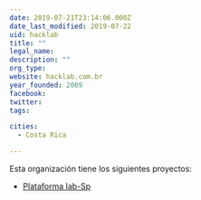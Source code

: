 ```yaml
---
date: 2019-07-21T23:14:06.000Z
date_last_modified: 2019-07-22
uid: hacklab
title: ""
legal_name: 
description: ""
org_type: 
website: hacklab.com.br
year_founded: 2009
facebook: 
twitter: 
tags:

cities: 
  - Costa Rica

---
```


Esta organización tiene los siguientes proyectos:

- [Plataforma Iab-Sp](/i/plataforma-iab-sp.html)
